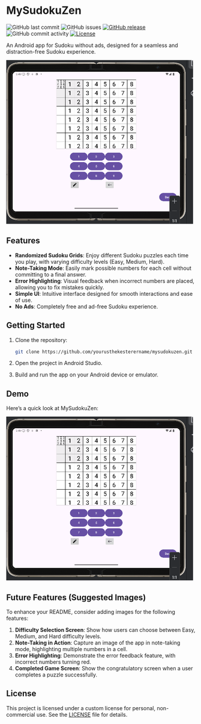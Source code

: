 # MySudokuZen

![GitHub last commit](https://img.shields.io/github/last-commit/thekester/mysudokuzen)
![GitHub issues](https://img.shields.io/github/issues/thekester/mysudokuzen)
[![GitHub release](https://img.shields.io/github/v/release/thekester/mysudokuzen)](https://GitHub.com/thekester/mysudokuzen/releases/)
![GitHub commit activity](https://img.shields.io/github/commit-activity/y/thekester/mysudokuzen)
[![License](https://img.shields.io/badge/license-Custom-blue.svg)](https://github.com/thekester/mysudokuzen/blob/main/LICENSE)

An Android app for Sudoku without ads, designed for a seamless and distraction-free Sudoku experience.

![Demo](demo.png)

## Features

- **Randomized Sudoku Grids**: Enjoy different Sudoku puzzles each time you play, with varying difficulty levels (Easy, Medium, Hard).
- **Note-Taking Mode**: Easily mark possible numbers for each cell without committing to a final answer.
- **Error Highlighting**: Visual feedback when incorrect numbers are placed, allowing you to fix mistakes quickly.
- **Simple UI**: Intuitive interface designed for smooth interactions and ease of use.
- **No Ads**: Completely free and ad-free Sudoku experience.

## Getting Started

1. Clone the repository:
   ```bash
   git clone https://github.com/yourusthekesterername/mysudokuzen.git
   ```

2. Open the project in Android Studio.

3. Build and run the app on your Android device or emulator.

## Demo

Here’s a quick look at MySudokuZen:

![Sudoku Demo](demo.png)

## Future Features (Suggested Images)

To enhance your README, consider adding images for the following features:

1. **Difficulty Selection Screen**: Show how users can choose between Easy, Medium, and Hard difficulty levels.
2. **Note-Taking in Action**: Capture an image of the app in note-taking mode, highlighting multiple numbers in a cell.
3. **Error Highlighting**: Demonstrate the error feedback feature, with incorrect numbers turning red.
4. **Completed Game Screen**: Show the congratulatory screen when a user completes a puzzle successfully.

## License

This project is licensed under a custom license for personal, non-commercial use. See the [LICENSE](LICENSE) file for details.

